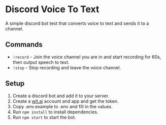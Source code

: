 # Discord Voice To Text

A simple discord bot test that converts voice to text and sends it to a channel.

## Commands

- `!record` - Join the voice channel you are in and start recording for 60s, then output speech to text.
- `!stop` - Stop recording and leave the voice channel.

## Setup

1. Create a discord bot and add it to your server.
2. Create a [wit.ai](https://wit.ai) account and app and get the token.
3. Copy .env.example to .env and fill in the values.
4. Run `npm install` to install dependencies.
5. Run `npm start` to start the bot.
